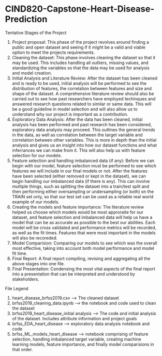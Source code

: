 # CIND820-Capstone-Heart-Disease-Prediction

Tentative Stages of the Project
1. Project proposal: This phase of the project revolves around finding a public and open dataset and seeing if it might be a valid and viable option to meet the projects requirements.
2. Cleaning the dataset: This phase involves cleaning the dataset so that it may be used. This includes handling all outliers, missing values, and standardizing the variables so that the data may be used for analysis and model creation.
3. Initial Analysis and Literature Review: After the dataset has been cleaned and is ready to be used, initial analysis will be performed to see the distribution of features, the correlation between features and size and shape of the dataset. A comprehensive literature review should also be carried out to see how past researchers have employed techinques and answered research questions related to similar or same data. This will be a good guideline in model selection and will also allow us to understand why our project is important as a contribution.
4. Exploratory Data Analysis: After the data has been cleaned, initial analysis has been performed and past research has been considered, exploratory data analysis may proceed. This outlines the general trends in the data, as well as correlation between the target variable and correlation between other variables. This is more in depth than the initial analysis and gives us an insight into how our dataset functions and what inferrances we can make from it. This will also help us with feature selection for our models.
5. Feature selection and handling imbalanced data (if any): Before we can begin with our model, feature selection must be performed to see which features we will include in our final models or not. After the features have been selected (either removed or kept in the dataset), we can begin handling our imbalanced data (if there is any). This can involve multiple things, such as splitting the dataset into a train/test split and then performing either oversampling or undersampling (or both) on the TRAIN set only, so that our test set can be used as a reliable real world example of our models.
6. Creating the models and feature importance: The literature review helped us choose which models would be most approraite for our dataset, and feature selection and imbalanced data will help us have a model that can be as accurate as possible to the best our abilities. Each model will be cross validated and performance metrics will be recorded, as well as the fit times. Features that were most important in the models will also be recoreded.
7. Model Comparision: Comparing our models to see which was the overall most effective, taking into account both model performance and model fit time.
8. Final Report: A final report compiling, revising and aggregating all the above stages into one file.
9. Final Presentation: Condensing the most vital aspects of the final report into a presentation that can be interpreted and understood by stakeholders.


 File Legend
 1. heart_disease_brfss2019.csv --> The cleaned dataset
 2. brfss2019_cleaning_data.ipynb --> the notebook and code used to clean the dataset
 3. brfss2019_heart_disease_initial analysis --> The code and initial analysis of the dataset. Includes attribute information and project goals
 4. brfss_EDA_heart_disease --> exploratory data analysis notebook and code
 5. brfss_ML_models_heart_disease --> notebook comprising of feature selection, handling imbalanced target variable, creating machine learning models, feature importance, and finally model comparisions in that order.
